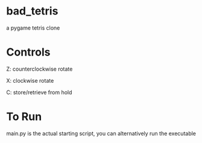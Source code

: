 # bad_tetris
a pygame tetris clone

# Controls
Z: counterclockwise rotate

X: clockwise rotate

C: store/retrieve from hold

# To Run
main.py is the actual starting script, you can alternatively run the executable